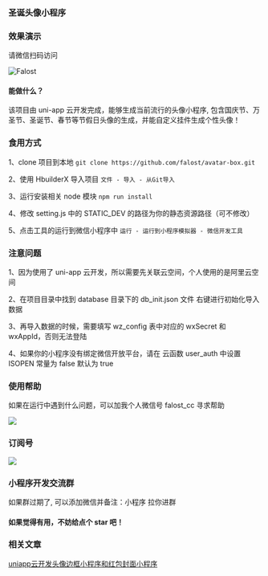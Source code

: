 ### 圣诞头像小程序


### 效果演示

请微信扫码访问

![Falost](https://falost.gitee.io/static/falost/falost_mp.jpg)

#### 能做什么？

该项目由 uni-app 云开发完成，能够生成当前流行的头像小程序, 包含国庆节、万圣节、圣诞节、春节等节假日头像的生成，并能自定义挂件生成个性头像！

### 食用方式
 
1、clone 项目到本地 `git clone https://github.com/falost/avatar-box.git`

2、使用 HbuilderX 导入项目 `文件 - 导入 - 从Git导入`

3、运行安装相关 node 模块 `npm run install`

4、修改 setting.js 中的 STATIC_DEV 的路径为你的静态资源路径（可不修改）

5、点击工具的运行到微信小程序中 `运行 - 运行到小程序模拟器 - 微信开发工具`

### 注意问题

1、因为使用了 uni-app 云开发，所以需要先关联云空间，个人使用的是阿里云空间

2、在项目目录中找到 database 目录下的 db_init.json 文件 右键进行初始化导入数据

3、再导入数据的时候，需要填写 wz_config 表中对应的 wxSecret 和 wxAppId，否则无法登陆

4、如果你的小程序没有绑定微信开放平台，请在 云函数 user_auth 中设置 ISOPEN 常量为 false 默认为 true 

### 使用帮助

如果在运行中遇到什么问题，可以加我个人微信号 falost_cc 寻求帮助

![](https://falost.gitee.io/static/falost/qrcode_for_falost_cc.jpg)


### 订阅号

![](https://falost.gitee.io/static/falost/qrcode_for_falost.jpg)

### 小程序开发交流群

如果群过期了, 可以添加微信并备注：小程序 拉你进群

#### 如果觉得有用，不妨给点个 star 吧！

### 相关文章

[uniapp云开发头像边框小程序和红包封面小程序](https://juejin.cn/post/7049037420670484511)



